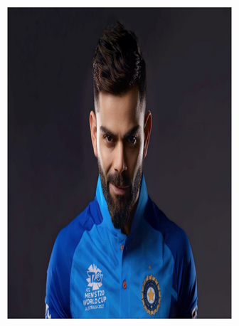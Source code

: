 <!DOCTYPE html>
<html>
<head>
<title> BROS EDITZ </title>

<link rel="shortcut icon" type="x-icon" href="Vk2.jpg">
</head>
<body>

<img src="vk18.jpg" width="100000cm" height="700px">



</body>



</html>
